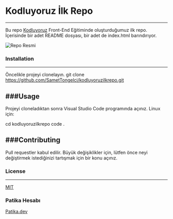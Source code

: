 # Kodluyoruz İlk Repo
---
Bu repo [Kodluyoruz](https://www.kodluyoruz.org) Front-End Eğitiminde oluşturduğumuz ilk repo. İçerisinde bir adet README dosyası, bir adet de index.html barındırıyor.

![Repo Resmi](kodluyoruzilkrepo.png)

### Installation
---
Öncelikle projeyi clonelayın. 
git clone https://github.com/SametTongelci/kodluyoruzilkrepo.git

###Usage
---
Projeyi cloneladıktan sonra Visual Studio Code programında açınız.
Linux için:

cd kodluyoruzilkrepo
code .

###Contributing
---
Pull requestler kabul edilir. Büyük değişiklikler için, lütfen önce neyi değiştirmek istediğinizi tartışmak için bir konu açınız.

### License
---
[MIT](https://choosealicense.com/licenses/mit/)

### Patika Hesabı
[Patika.dev](https://app.patika.dev/samett)